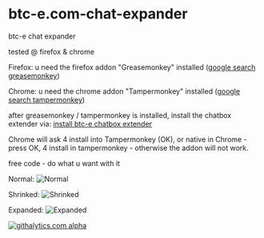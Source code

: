 btc-e.com-chat-expander
=======================

btc-e chat expander

tested @ firefox & chrome

Firefox: u need the firefox addon "Greasemonkey" installed (<a href="https://www.google.ch/#q=greasemonkey">google search greasemonkey</a>)

Chrome: u need the chrome addon "Tampermonkey" installed (<a href="https://www.google.ch/#q=tampermonkey">google search tampermonkey</a>)

after greasemonkey / tampermonkey is installed, install the chatbox extender via:
<a href="https://github.com/sebka/btc-e.com-chat-expander/raw/master/chat_expander.user.js">install btc-e chatbox extender</a>

Chrome will ask 4 install into Tampermonkey (OK), or native in Chrome - press OK, 4 install in tampermonkey - otherwise the addon will not work.

free code - do what u want with it

Normal:
![Normal](https://github.com/sebka/btc-e.com-chat-expander/raw/master/normal.png "Normal")

Shrinked:
![Shrinked](https://github.com/sebka/btc-e.com-chat-expander/raw/master/shrinked.png "Shrinked")

Expanded:
![Expanded](https://github.com/sebka/btc-e.com-chat-expander/raw/master/expanded.png "Expanded")

[![githalytics.com alpha](https://cruel-carlota.pagodabox.com/55740e22ef2b6050de6a7ab559bee9f7 "githalytics.com")](http://githalytics.com/sebka/btc-e.com-chat-expander)